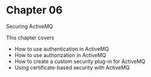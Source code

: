 # Chapter 06

Securing ActiveMQ

This chapter covers

- How to use authentication in ActiveMQ
- How to use authorization in ActiveMQ
- How to create a custom security plug-in for ActiveMQ
- Using certificate-based security with ActiveMQ